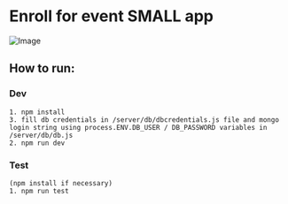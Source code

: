 # Enroll for event SMALL app
![Image](https://i.imgur.com/mvI6GVF.gif)
## How to run:
### Dev
```
1. npm install
3. fill db credentials in /server/db/dbcredentials.js file and mongo login string using process.ENV.DB_USER / DB_PASSWORD variables in /server/db/db.js 
2. npm run dev
```
### Test
```
(npm install if necessary)
1. npm run test
```

